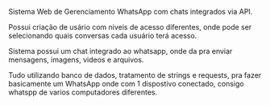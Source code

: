 Sistema Web de Gerenciamento WhatsApp com chats integrados via API.

Possui criação de usário com niveis de acesso diferentes, onde pode ser selecionando quais conversas cada usuário terá acesso.

Sistema possui um chat integrado ao whatsapp, onde da pra enviar mensagens, imagens, videos e arquivos.

Tudo utilizando banco de dados, tratamento de strings e requests, pra fazer basicamente um WhatsApp onde com 1 dispostivo conectado, consigo whatspp de varios computadores diferentes.
